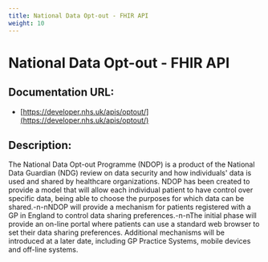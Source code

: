 ```yaml
---
title: National Data Opt-out - FHIR API
weight: 10
---
```


# National Data Opt-out - FHIR API

## Documentation URL:
 - [https://developer.nhs.uk/apis/optout/](https://developer.nhs.uk/apis/optout/)

## Description:
The National Data Opt-out Programme (NDOP) is a product of the National Data Guardian (NDG) review on data security and how individuals' data is used and shared by healthcare organizations. NDOP has been created to provide a model that will allow each individual patient to have control over specific data, being able to choose the purposes for which data can be shared.-n-nNDOP will provide a mechanism for patients registered with a GP in England to control data sharing preferences.-n-nThe initial phase will provide an on-line portal where patients can use a standard web browser to set their data sharing preferences. Additional mechanisms will be introduced at a later date, including GP Practice Systems, mobile devices and off-line systems.

